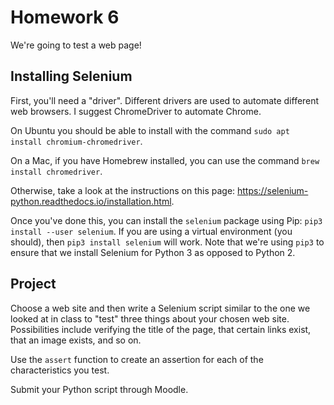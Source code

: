 # Homework 6

We're going to test a web page!

## Installing Selenium

First, you'll need a "driver". Different drivers are used to automate different
web browsers. I suggest ChromeDriver to automate Chrome.

On Ubuntu you should be able to install with the command
`sudo apt install chromium-chromedriver`.

On a Mac, if you have Homebrew installed, you can use the command
`brew install chromedriver`.

Otherwise, take a look at the instructions on this page:
<https://selenium-python.readthedocs.io/installation.html>.

Once you've done this, you can install the `selenium` package using Pip:
`pip3 install --user selenium`. If you are using a virtual environment (you
should), then `pip3 install selenium` will work. Note that we're using `pip3` to
ensure that we install Selenium for Python 3 as opposed to Python 2.

## Project

Choose a web site and then write a Selenium script similar to the one we looked
at in class to "test" three things about your chosen web site. Possibilities
include verifying the title of the page, that certain links exist, that an image
exists, and so on.

Use the `assert` function to create an assertion for each of the characteristics
you test.

Submit your Python script through Moodle.

